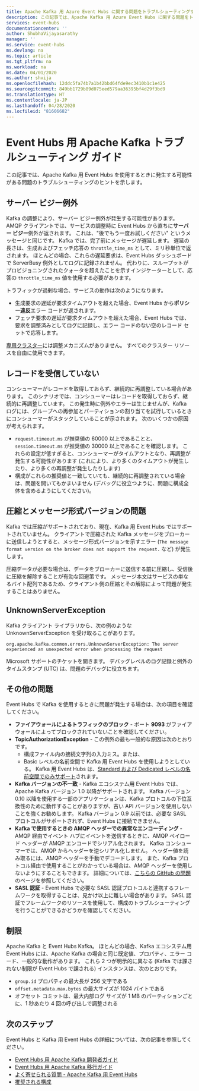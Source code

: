 ```yaml
---
title: Apache Kafka 用 Azure Event Hubs に関する問題をトラブルシューティングする
description: この記事では、Apache Kafka 用 Azure Event Hubs に関する問題をトラブルシューティングする方法を示します
services: event-hubs
documentationcenter: ''
author: ShubhaVijayasarathy
manager: ''
ms.service: event-hubs
ms.devlang: na
ms.topic: article
ms.tgt_pltfrm: na
ms.workload: na
ms.date: 04/01/2020
ms.author: shvija
ms.openlocfilehash: 12ddc5fa74b7a1b42bbd64fde9ec3410b1c1e425
ms.sourcegitcommit: 849bb1729b89d075eed579aa36395bf4d29f3bd9
ms.translationtype: HT
ms.contentlocale: ja-JP
ms.lasthandoff: 04/28/2020
ms.locfileid: "81606682"
---
```

# <a name="apache-kafka-troubleshooting-guide-for-event-hubs"></a>Event Hubs 用 Apache Kafka トラブルシューティング ガイド
この記事では、Apache Kafka 用 Event Hubs を使用するときに発生する可能性がある問題のトラブルシューティングのヒントを示します。 

## <a name="server-busy-exception"></a>サーバー ビジー例外
Kafka の調整により、サーバー ビジー例外が発生する可能性があります。 AMQP クライアントでは、サービスの調整時に Event Hubs から直ちに**サーバー ビジー**例外が返されます。 これは、"後でもう一度お試しください" というメッセージと同じです。 Kafka では、完了前にメッセージが遅延します。 遅延の長さは、生成およびフェッチ応答の `throttle_time_ms` として、ミリ秒単位で返されます。 ほとんどの場合、これらの遅延要求は、Event Hubs ダッシュボードで ServerBusy 例外としてログに記録されません。 代わりに、スループットがプロビジョニングされたクォータを超えたことを示すインジケーターとして、応答の `throttle_time_ms` 値を使用する必要があります。

トラフィックが過剰な場合、サービスの動作は次のようになります。

- 生成要求の遅延が要求タイムアウトを超えた場合、Event Hubs から**ポリシー違反**エラー コードが返されます。
- フェッチ要求の遅延が要求タイムアウトを超えた場合、Event Hubs では、要求を調整済みとしてログに記録し、エラー コードのない空のレコード セットで応答します。

[専用クラスター](event-hubs-dedicated-overview.md)には調整メカニズムがありません。 すべてのクラスター リソースを自由に使用できます。

## <a name="no-records-received"></a>レコードを受信していない
コンシューマーがレコードを取得しておらず、継続的に再調整している場合があります。 このシナリオでは、コンシューマーはレコードを取得しておらず、継続的に再調整しています。 この発生時に例外やエラーは生じませんが、Kafka ログには、グループへの再参加とパーティションの割り当てを試行しているときにコンシューマーがスタックしていることが示されます。 次のいくつかの原因が考えられます。

- `request.timeout.ms` が推奨値の 60000 以上であることと、`session.timeout.ms` が推奨値の 30000 以上であることを確認します。 これらの設定が低すぎると、コンシューマーがタイムアウトとなり、再調整が発生する可能性があります (これにより、より多くのタイムアウトが発生したり、より多くの再調整が発生したりします) 
- 構成がこれらの推奨値と一致していても、継続的に再調整されている場合は、問題を開いてもかまいません (デバッグに役立つように、問題に構成全体を含めるようにしてください)。

## <a name="compressionmessage-format-version-issue"></a>圧縮とメッセージ形式バージョンの問題
Kafka では圧縮がサポートされており、現在、Kafka 用 Event Hubs ではサポートされていません。 クライアントで圧縮された Kafka メッセージをブローカーに送信しようとすると、メッセージ形式バージョンを示すエラー (`The message format version on the broker does not support the request.` など) が発生します。

圧縮データが必要な場合は、データをブローカーに送信する前に圧縮し、受信後に圧縮を解除することが有効な回避策です。 メッセージ本文はサービスの単なるバイト配列であるため、クライアント側の圧縮とその解除によって問題が発生することはありません。

## <a name="unknownserverexception"></a>UnknownServerException
Kafka クライアント ライブラリから、次の例のような UnknownServerException を受け取ることがあります。 

```
org.apache.kafka.common.errors.UnknownServerException: The server experienced an unexpected error when processing the request
```

Microsoft サポートのチケットを開きます。  デバッグレベルのログ記録と例外のタイムスタンプ (UTC) は、問題のデバッグに役立ちます。 

## <a name="other-issues"></a>その他の問題
Event Hubs で Kafka を使用するときに問題が発生する場合は、次の項目を確認してください。

- **ファイアウォールによるトラフィックのブロック** - ポート **9093** がファイアウォールによってブロックされていないことを確認してください。
- **TopicAuthorizationException** - この例外の最も一般的な原因は次のとおりです。
    - 構成ファイル内の接続文字列の入力ミス。または、
    - Basic レベルの名前空間で Kafka 用 Event Hubs を使用しようとしている。 Kafka 用 Event Hubs は、[Standard および Dedicated レベルの名前空間でのみサポート](https://azure.microsoft.com/pricing/details/event-hubs/)されます。
- **Kafka バージョンの不一致** - Kafka エコシステム用 Event Hubs では、Apache Kafka バージョン 1.0 以降がサポートされます。 Kafka バージョン 0.10 以降を使用する一部のアプリケーションは、Kafka プロトコルの下位互換性のために動作することがありますが、古い API バージョンを使用しないことを強くお勧めします。 Kafka バージョン 0.9 以前では、必要な SASL プロトコルがサポートされず、Event Hubs に接続できません。
- **Kafka で使用するときの AMQP ヘッダーでの異常なエンコーディング** - AMQP 経由でイベント ハブにイベントを送信するときに、AMQP ペイロード ヘッダーが AMQP エンコードでシリアル化されます。 Kafka コンシューマーでは、AMQP からヘッダーを逆シリアル化しません。 ヘッダー値を読み取るには、AMQP ヘッダーを手動でデコードします。 また、Kafka プロトコル経由で使用することがわかっている場合は、AMQP ヘッダーを使用しないようにすることもできます。 詳細については、[こちらの GitHub の問題](https://github.com/Azure/azure-event-hubs-for-kafka/issues/56)のページを参照してください。
- **SASL 認証** - Event Hubs で必要な SASL 認証プロトコルと連携するフレームワークを取得することは、見かけ以上に難しい場合があります。 SASL 認証でフレームワークのリソースを使用して、構成のトラブルシューティングを行うことができるかどうかを確認してください。 

## <a name="limits"></a>制限
Apache Kafka と Event Hubs Kafka。 ほとんどの場合、Kafka エコシステム用 Event Hubs には、Apache Kafka の場合と同じ既定値、プロパティ、エラー コード、一般的な動作があります。 これら 2 つが明示的に異なる (Kafka では課されない制限が Event Hubs で課される) インスタンスは、次のとおりです。

- `group.id` プロパティの最大長が 256 文字である
- `offset.metadata.max.bytes` の最大サイズが 1024 バイトである
- オフセット コミットは、最大内部ログ サイズが 1 MB のパーティションごとに、1 秒あたり 4 回の呼び出しで調整される


## <a name="next-steps"></a>次のステップ
Event Hubs と Kafka 用 Event Hubs の詳細については、次の記事を参照してください。  

- [Event Hubs 用 Apache Kafka 開発者ガイド](apache-kafka-developer-guide.md)
- [Event Hubs 用 Apache Kafka 移行ガイド](apache-kafka-migration-guide.md)
- [よく寄せられる質問 - Apache Kafka 用 Event Hubs](apache-kafka-frequently-asked-questions.md)
- [推奨される構成](https://github.com/Azure/azure-event-hubs-for-kafka/blob/master/CONFIGURATION.md)
